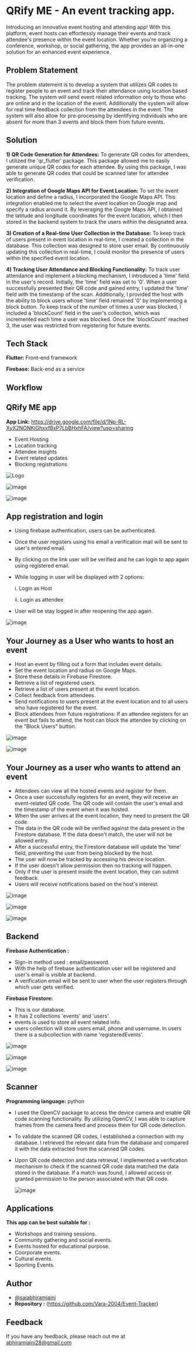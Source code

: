 # QRify ME - An event tracking app.

Introducing an innovative event hosting and attending app! With this platform, event hosts can effortlessly manage their events and track attendee's presence within the event location. Whether you're organizing a conference, workshop, or social gathering, the app provides an all-in-one solution for an enhanced event experience.

## Problem Statement

The problem statement is to develop a system that utilizes QR codes to register people to an event and track their attendance using location based tracking. The system will send event related information only to those who are online and in the location of the event. Additionally the system will allow for real time feedback collection from the attendees in the event. The system will also allow for pre-processing by identifying individuals who are absent for more than 3 events and block them from future events.

## Solution

**1) QR Code Generation for Attendees:**
To generate QR codes for attendees, I utilized the 'qr_flutter' package. This package allowed me to easily generate unique QR codes for each attendee. By using this package, I was able to generate QR codes that could be scanned later for attendee verification.

**2) Integration of Google Maps API for Event Location:**
To set the event location and define a radius, I incorporated the Google Maps API. This integration enabled me to select the event location on Google map and specify a radius around it. By leveraging the Google Maps API, I obtained the latitude and longitude coordinates for the event location, which I then stored in the backend system to track the users within the designated area.

**3) Creation of a Real-time User Collection in the Database:**
To keep track of users present in event location in real-time, I created a collection in the database. This collection was designed to store user email. By continuously updating this collection in real-time, I could monitor the presence of users within the specified event location.

**4) Tracking User Attendance and Blocking Functionality:**
To track user attendance and implement a blocking mechanism, I introduced a 'time' field in the user's record. Initially, the 'time' field was set to '0'. When a user successfully presented their QR code and gained entry, I updated the 'time' field with the timestamp of the scan. Additionally, I provided the host with the ability to block users whose 'time' field remained '0' by implementing a block button. To keep track of the number of times a user was blocked, I included a 'blockCount' field in the user's collection, which was incremented each time a user was blocked. Once the 'blockCount' reached 3, the user was restricted from registering for future events.

## Tech Stack

**Flutter:** Front-end framework

**Firebase:** Back-end as a service

## Workflow

<!-- ![image](https://github.com/saiabhiramjaini/QRify_ME/assets/115941546/c8df3e09-1a29-4f47-8b8e-2e42aa3d373b) -->

## QRify ME app

**App Link:** https://drive.google.com/file/d/1Np-RL-XyX2NONKjGhxxfBxP7LbBHxhFA/view?usp=sharing

- Event Hosting
- Location tracking
- Attendee insights
- Event related updates
- Blocking registrations

![Logo](https://github.com/saiabhiramjaini/QRify_ME/assets/115941546/5a0a350e-7c79-4af3-9115-f43ca0fe8acb)

![image](https://github.com/saiabhiramjaini/QRify_ME/assets/115941546/8da161d6-f045-4313-91a5-83cbd873d641)

![image](https://github.com/saiabhiramjaini/QRify_ME/assets/115941546/a6c0bcf4-78d3-4de0-aa04-0b327fde1892)

## App registration and login

- Using firebase authentication, users can be authenticated.
- Once the user registers using his email a verification mail will be sent to user's entered email.
- By clicking on the link user will be verified and he can login to app again using registered email.
- While logging in user will be displayed with 2 options:

  i. Login as Host

  ii. Login as attendee

- User will be stay logged in after reopening the app again.

![image](https://github.com/saiabhiramjaini/QRify_ME/assets/115941546/bb42e7e4-e978-44da-b468-a0d521ddd365)

## Your Journey as a User who wants to host an event

- Host an event by filling out a form that includes event details.
- Set the event location and radius on Google Maps.
- Store these details in Firebase Firestore.
- Retrieve a list of registered users.
- Retrieve a list of users present at the event location.
- Collect feedback from attendees.
- Send notifications to users present at the event location and to all users who have registered for the event.
- Block attendees from future registrations: If an attendee registers for an event but fails to attend, the host can block the attendee by clicking on the "Block Users" button.

![image](https://github.com/saiabhiramjaini/QRify_ME/assets/115941546/969db31f-70e3-4243-96bc-15610949ed84)

![image](https://github.com/saiabhiramjaini/QRify_ME/assets/115941546/c1c73e9d-14fb-4ad6-ac25-bf3acc3b4f00)

## Your Journey as a user who wants to attend an event

- Attendees can view all the hosted events and register for them.
- Once a user successfully registers for an event, they will receive an event-related QR code. The QR code will contain the user's email and the timestamp of the event when it was hosted.
- When the user arrives at the event location, they need to present the QR code.
- The data in the QR code will be verified against the data present in the Firestore database. If the data doesn't match, the user will not be allowed entry.
- After a successful entry, the Firestore database will update the 'time' field, preventing the user from being blocked by the host.
- The user will now be tracked by accessing his device location.
- If the user doesn't allow permission then no tracking will happen.
- Only if the user is present inside the event location, they can submit feedback.
- Users will receive notifications based on the host's interest.

![image](https://github.com/saiabhiramjaini/QRify_ME/assets/115941546/3937d89e-df76-47d9-b607-27cfec8c5808)

![image](https://github.com/saiabhiramjaini/QRify_ME/assets/115941546/f236cd73-b688-472e-b890-67be98428990)

![image](https://github.com/saiabhiramjaini/QRify_ME/assets/115941546/417053e7-4dd8-4427-b7d5-95372b7c72f6)

## Backend

**Firebase Authentication :**

- Sign-in method used : email/password.
- With the help of firebase authentication user will be registered and user's email is visible at backend.
- A verification email will be sent to user when the user registers through which user gets verified.

**Firebase Firestore:**

- This is our database.
- It has 2 collections 'events' and 'users'.
- events is used to store all event related info.
- users collection will store users email, phone and username. In users there is a subcollection with name 'registeredEvents'.

![image](https://github.com/saiabhiramjaini/QRify_ME/assets/115941546/6d16302f-aced-480a-8626-656b8cf6cfdb)

![image](https://github.com/saiabhiramjaini/QRify_ME/assets/115941546/10d642ec-d26d-4f8b-af3f-fdb8fcfe9e17)

![image](https://github.com/saiabhiramjaini/QRify_ME/assets/115941546/f94e2f5c-65c2-4ea5-8a5c-8112c3f34372)

## Scanner

**Programming language:** python

- I used the OpenCV package to access the device camera and enable QR code scanning functionality. By utilizing OpenCV, I was able to capture frames from the camera feed and process them for QR code detection.
- To validate the scanned QR codes, I established a connection with my database. I retrieved the relevant data from the database and compared it with the data extracted from the scanned QR codes.
- Upon QR code detection and data retrieval, I implemented a verification mechanism to check if the scanned QR code data matched the data stored in the database. If a match was found, I allowed access or granted permission to the person associated with that QR code.

  ![image](https://github.com/saiabhiramjaini/QRify_ME/assets/115941546/1efeeca9-f067-4f9d-977f-633b6cf12eee)

## Applications

**This app can be best suitable for :**

- Workshops and training sessions.
- Community gathering and social events.
- Events hosted for educational purpose.
- Coorporate events.
- Cultural events.
- Sporting Events.

## Author

- [@saiabhiramjaini](https://github.com/Vara-2004)
- **Repository :** (https://github.com/Vara-2004/Event-Tracker)

## Feedback

If you have any feedback, please reach out me at abhiramjaini28@gmail.com
